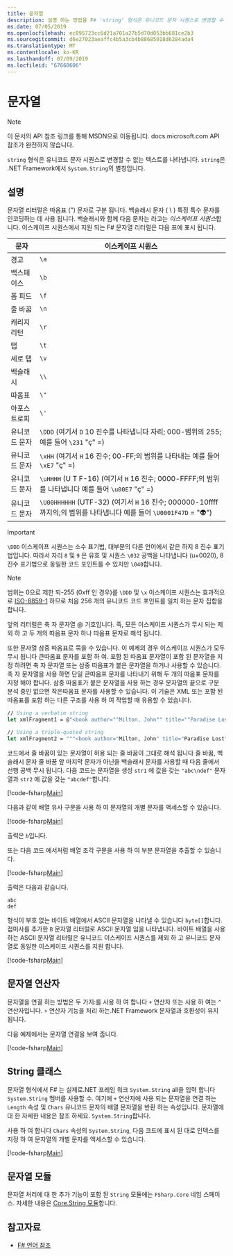 ```yaml
---
title: 문자열
description: 설명 하는 방법을 F# 'string' 형식은 유니코드 문자 시퀀스로 변경할 수 없는 텍스트를 나타냅니다.
ms.date: 07/05/2019
ms.openlocfilehash: ec895723cc6d21a701a27b5d70d053bb681ce2b3
ms.sourcegitcommit: d6e27023aeaffc4b5a3cb4b88685018d6284ada4
ms.translationtype: MT
ms.contentlocale: ko-KR
ms.lasthandoff: 07/09/2019
ms.locfileid: "67660606"
---
```

# <a name="strings"></a>문자열

> [!NOTE]
> 이 문서의 API 참조 링크를 통해 MSDN으로 이동됩니다.  docs.microsoft.com API 참조가 완전하지 않습니다.

`string` 형식은 유니코드 문자 시퀀스로 변경할 수 없는 텍스트를 나타냅니다. `string`은 .NET Framework에서 `System.String`의 별칭입니다.

## <a name="remarks"></a>설명

문자열 리터럴은 따옴표 (") 문자로 구분 됩니다. 백슬래시 문자 ( \\ ) 특정 특수 문자를 인코딩하는 데 사용 됩니다. 백슬래시와 함께 다음 문자는 라고는 *이스케이프 시퀀스*합니다. 이스케이프 시퀀스에서 지원 되는 F# 문자열 리터럴은 다음 표에 표시 됩니다.

|문자|이스케이프 시퀀스|
|---------|---------------|
|경고|`\a`|
|백스페이스|`\b`|
|폼 피드|`\f`|
|줄 바꿈|`\n`|
|캐리지 리턴|`\r`|
|탭|`\t`|
|세로 탭|`\v`|
|백슬래시|`\\`|
|따옴표|`\"`|
|아포스트로피|`\'`|
|유니코드 문자|`\DDD` (여기서 `D` 10 진수를 나타냅니다 자리; 000-범위의 255; 예를 들어 `\231` "ç" =)|
|유니코드 문자|`\xHH` (여기서 `H` 16 진수; 00-FF;의 범위를 나타내는 예를 들어 `\xE7` "ç" =)|
|유니코드 문자|`\uHHHH` (U T F-16) (여기서 `H` 16 진수; 0000-FFFF;의 범위를 나타냅니다  예를 들어 `\u00E7` "ç" =)|
|유니코드 문자|`\U00HHHHHH` (UTF-32) (여기서 `H` 16 진수; 000000-10ffff 까지의;의 범위를 나타냅니다  예를 들어 `\U0001F47D` = "👽")|

> [!IMPORTANT]
> `\DDD` 이스케이프 시퀀스는 소수 표기법, 대부분의 다른 언어에서 같은 하지 8 진수 표기법입니다. 따라서 자리 `8` 및 `9` 은 유효 및 시퀀스 `\032` 공백을 나타냅니다 (u+0020), 8 진수 표기법으로 동일한 코드 포인트를 수 있지만 `\040`합니다.

> [!NOTE]
> 범위는 0으로 제한 되-255 (0xff 인 경우)를 `\DDD` 및 `\x` 이스케이프 시퀀스는 효과적으로 [ISO-8859-1](https://en.wikipedia.org/wiki/ISO/IEC_8859-1#Code_page_layout) 하므로 처음 256 개의 유니코드 코드 포인트를 일치 하는 문자 집합을 합니다.

앞의 리터럴은 축 자 문자열 @ 기호입니다. 즉, 모든 이스케이프 시퀀스가 무시 되는 제외 하 고 두 개의 따옴표 문자 하나 따옴표 문자로 해석 됩니다.

또한 문자열 삼중 따옴표로 묶을 수 있습니다. 이 예제의 경우 이스케이프 시퀀스가 모두 무시 됩니다 큰따옴표 문자를 포함 하 여. 포함 된 따옴표 문자열이 포함 된 문자열을 지정 하려면 축 자 문자열 또는 삼중 따옴표가 붙은 문자열을 하거나 사용할 수 있습니다. 축 자 문자열을 사용 하면 단일 큰따옴표 문자를 나타내기 위해 두 개의 따옴표 문자를 지정 해야 합니다. 삼중 따옴표가 붙은 문자열을 사용 하는 경우 문자열의 끝으로 구문 분석 중인 없으면 작은따옴표 문자를 사용할 수 있습니다. 이 기술은 XML 또는 포함 된 따옴표를 포함 하는 다른 구조를 사용 하 여 작업할 때 유용할 수 있습니다.

```fsharp
// Using a verbatim string
let xmlFragment1 = @"<book author=""Milton, John"" title=""Paradise Lost"">"

// Using a triple-quoted string
let xmlFragment2 = """<book author="Milton, John" title="Paradise Lost">"""
```

코드에서 줄 바꿈이 있는 문자열이 허용 되는 줄 바꿈이 그대로 해석 됩니다 줄 바꿈, 백슬래시 문자 줄 바꿈 앞 마지막 문자가 아닌을 백슬래시 문자를 사용할 때 다음 줄에서 선행 공백 무시 됩니다. 다음 코드는 문자열을 생성 `str1` 에 값을 갖는 `"abc\ndef"` 문자열과 `str2` 에 값을 갖는 `"abcdef"`합니다.

[!code-fsharp[Main](../../../samples/snippets/fsharp/lang-ref-1/snippet1001.fs)]

다음과 같이 배열 유사 구문을 사용 하 여 문자열의 개별 문자를 액세스할 수 있습니다.

[!code-fsharp[Main](../../../samples/snippets/fsharp/lang-ref-1/snippet1002.fs)]

출력은 `b`입니다.

또는 다음 코드 에서처럼 배열 조각 구문을 사용 하 여 부분 문자열을 추출할 수 있습니다.

[!code-fsharp[Main](../../../samples/snippets/fsharp/lang-ref-1/snippet1003.fs)]

출력은 다음과 같습니다.

```
abc
def
```

형식이 부호 없는 바이트 배열에서 ASCII 문자열을 나타낼 수 있습니다 `byte[]`합니다. 접미사를 추가한 `B` 문자열 리터럴로 ASCII 문자열 임을 나타냅니다. 바이트 배열을 사용 하는 ASCII 문자열 리터럴은 유니코드 이스케이프 시퀀스를 제외 하 고 유니코드 문자열로 동일한 이스케이프 시퀀스를 지원 합니다.

[!code-fsharp[Main](../../../samples/snippets/fsharp/lang-ref-1/snippet1004.fs)]

## <a name="string-operators"></a>문자열 연산자

문자열을 연결 하는 방법은 두 가지:를 사용 하 여 합니다 `+` 연산자 또는 사용 하 여는 `^` 연산자입니다. `+` 연산자 기능을 처리 하는.NET Framework 문자열과 호환성이 유지 됩니다.

다음 예제에서는 문자열 연결을 보여 줍니다.

[!code-fsharp[Main](../../../samples/snippets/fsharp/lang-ref-1/snippet1006.fs)]

## <a name="string-class"></a>String 클래스

문자열 형식에서 F# 는 실제로.NET 프레임 워크 `System.String` all을 입력 합니다 `System.String` 멤버를 사용할 수. 여기에 `+` 연산자에 사용 되는 문자열을 연결 하는 `Length` 속성 및 `Chars` 유니코드 문자의 배열 문자열을 반환 하는 속성입니다. 문자열에 대 한 자세한 내용은 참조 하세요. `System.String`합니다.

사용 하 여 합니다 `Chars` 속성의 `System.String`, 다음 코드에 표시 된 대로 인덱스를 지정 하 여 문자열의 개별 문자를 액세스할 수 있습니다.

[!code-fsharp[Main](../../../samples/snippets/fsharp/lang-ref-1/snippet1005.fs)]

## <a name="string-module"></a>문자열 모듈

문자열 처리에 대 한 추가 기능이 포함 된 `String` 모듈에는 `FSharp.Core` 네임 스페이스. 자세한 내용은 [Core.String 모듈](https://msdn.microsoft.com/visualfsharpdocs/conceptual/core.string-module-%5bfsharp%5d)합니다.

## <a name="see-also"></a>참고자료

- [F# 언어 참조](index.md)
